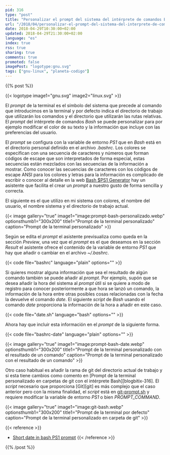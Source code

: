 ```yaml
---
pid: 316
type: "post"
title: "Personalizar el prompt del sistema del intérprete de comandos Bash"
url: "/2018/04/personalizar-el-prompt-del-sistema-del-interprete-de-comandos-bash/"
date: 2018-04-29T10:30:00+02:00
updated: 2018-04-29T21:30:00+02:00
language: "es"
index: true
rss: true
sharing: true
comments: true
promoted: false
imagePost: "logotype:gnu.svg"
tags: ["gnu-linux", "planeta-codigo"]
---
```


{{% post %}}

{{< logotype image1="gnu.svg" image2="linux.svg" >}}

El _prompt_ de la terminal es el símbolo del sistema que precede al comando que introducimos en la terminal y por defecto indica el directorio de trabajo que utilizarán los comandos y el directorio que utilizarán las rutas relativas. El _prompt_ del intérprete de comandos _Bash_ se puede personalizar para por ejemplo modificar el color de su texto y la información que incluye con las preferencias del usuario.

El _prompt_ se configura con la variable de entorno _PS1_ que en _Bash_ está en el directorio personal definido en el archivo _.bashrc_. Los colores se especifican con una secuencia de caracteres y números que forman códigos de escape que son interpretados de forma especial, estas secuencias están mezclados con las secuencias de la información a mostrar. Como conocer las secuencias de caracteres con los códigos de escape ANSI para los colores y letras para la información es complicado de escribir o conocer al detalle en la web [Bash $PS1 Generator](https://www.kirsle.net/wizards/ps1.html) hay un asistente que facilita el crear un _prompt_ a nuestro gusto de forma sencilla y correcta.

El siguiente es el que utilizo en mi sistema con colores, el nombre del usuario, el nombre sistema y el directorio de trabajo actual.

{{< image
    gallery="true"
    image1="image:prompt-bash-personalizado.webp" optionsthumb1="300x200" title1="Prompt de la terminal personalizado"
    caption="Prompt de la terminal personalizado" >}}

Según se edita el _prompt_ el asistente previsualiza como queda en la sección _Preview_, una vez que el _prompt_ es el que deseamos en la sección _Result_ el asistente ofrece el contenido de la variable de entorno _PS1_ que hay que añadir o cambiar en el archivo _~/.bashrc_.

{{< code file="bashrc" language="plain" options="" >}}

Si quieres mostrar alguna información que sea el resultado de algún comando también se puede añadir al _prompt_. Por ejemplo, supón que se desea añadir la hora del sistema al _prompt_ útil si se quiere a modo de registro para conocer posteriormente a que hora se lanzó un comando, la información de la hora entre otras posibles cosas relacionadas con la fecha la devuelve el comando _date_. El siguiente _script_ de _Bash_ usando el comando _date_ proporciona la información de la hora a añadir en este caso.

{{< code file="date.sh" language="bash" options="" >}}

Ahora hay que incluir esta información en el _prompt_ de la siguiente forma.

{{< code file="bashrc-date" language="plain" options="" >}}

{{< image
    gallery="true"
    image1="image:prompt-bash-date.webp" optionsthumb1="300x200" title1="Prompt de la terminal personalizado con el resultado de un comando"
    caption="Prompt de la terminal personalizado con el resultado de un comando" >}}

Otro caso habitual es añadir la rama de git del directorio actual de trabajo y si esta tiene cambios como comento en [Prompt de la terminal personalizado en carpetas de git con el intérprete Bash][blogbitix-316]. El _script_ necesario que proporciona [Git][git] es más complejo que el caso anterior pero con la misma finalidad, el _script_ está en [git-prompt.sh](https://github.com/git/git/blob/master/contrib/completion/git-prompt.sh) y requiere modificar la variable de entorno _PS1_ o bien _PROMPT\_COMMAND_.

{{< image
    gallery="true"
    image1="image:git-bash.webp" optionsthumb1="300x200" title1="Prompt de la terminal por defecto"
    caption="Prompt de la terminal personalizado en carpeta de git" >}}

{{< reference >}}
* [Short date in bash PS1 prompt](https://stackoverflow.com/questions/9200862/short-date-in-bash-ps1-prompt)
{{< /reference >}}

{{% /post %}}
